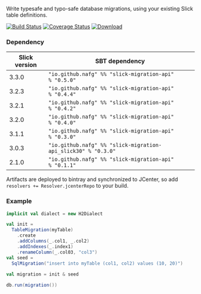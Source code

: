 Write typesafe and typo-safe database migrations, using your existing Slick table definitions.

[![Build Status](https://travis-ci.org/nafg/slick-migration-api.svg?branch=master)](https://travis-ci.org/nafg/slick-migration-api)
[![Coverage Status](https://img.shields.io/coveralls/nafg/slick-migration-api.svg)](https://coveralls.io/r/nafg/slick-migration-api?branch=master)
[![Download](https://api.bintray.com/packages/naftoligug/maven/slick-migration-api/images/download.svg) ](https://bintray.com/naftoligug/maven/slick-migration-api/_latestVersion)

### Dependency

| Slick version | SBT dependency                                                   |
|---------------|------------------------------------------------------------------|
| 3.3.0         | `"io.github.nafg" %% "slick-migration-api"         % "0.5.0"`    |
| 3.2.3         | `"io.github.nafg" %% "slick-migration-api"         % "0.4.4"`    |
| 3.2.1         | `"io.github.nafg" %% "slick-migration-api"         % "0.4.2"`    |
| 3.2.0         | `"io.github.nafg" %% "slick-migration-api"         % "0.4.0"`    |
| 3.1.1         | `"io.github.nafg" %% "slick-migration-api"         % "0.3.0"`    |
| 3.0.3         | `"io.github.nafg" %% "slick-migration-api_slick30" % "0.3.0"`    |
| 2.1.0         | `"io.github.nafg" %% "slick-migration-api"         % "0.1.1"`    |

Artifacts are deployed to bintray and synchronized to JCenter, so add `resolvers += Resolver.jcenterRepo` to your build.


### Example

````scala
implicit val dialect = new H2Dialect

val init =
  TableMigration(myTable)
    .create
    .addColumns(_.col1, _.col2)
    .addIndexes(_.index1)
    .renameColumn(_.col03, "col3")
val seed =
  SqlMigration("insert into myTable (col1, col2) values (10, 20)")
  
val migration = init & seed

db.run(migration())
````
